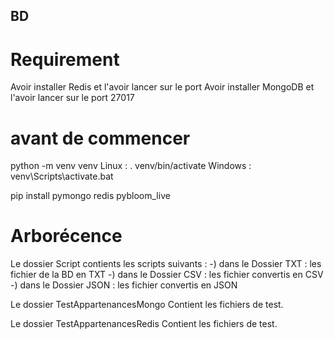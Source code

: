 ## BD

# Requirement

Avoir installer Redis et l'avoir lancer sur le port 
Avoir installer MongoDB et l'avoir lancer sur le port 27017

# avant de commencer
python -m venv venv
Linux : . venv/bin/activate 
Windows : venv\Scripts\activate.bat

pip install pymongo redis pybloom_live

# Arborécence

Le dossier Script contients les scripts suivants :
-) dans le Dossier TXT : les fichier de la BD en TXT
-) dans le Dossier CSV : les fichier convertis en CSV
-) dans le Dossier JSON : les fichier convertis en JSON

Le dossier TestAppartenancesMongo Contient les fichiers de test.

Le dossier TestAppartenancesRedis Contient les fichiers de test.
